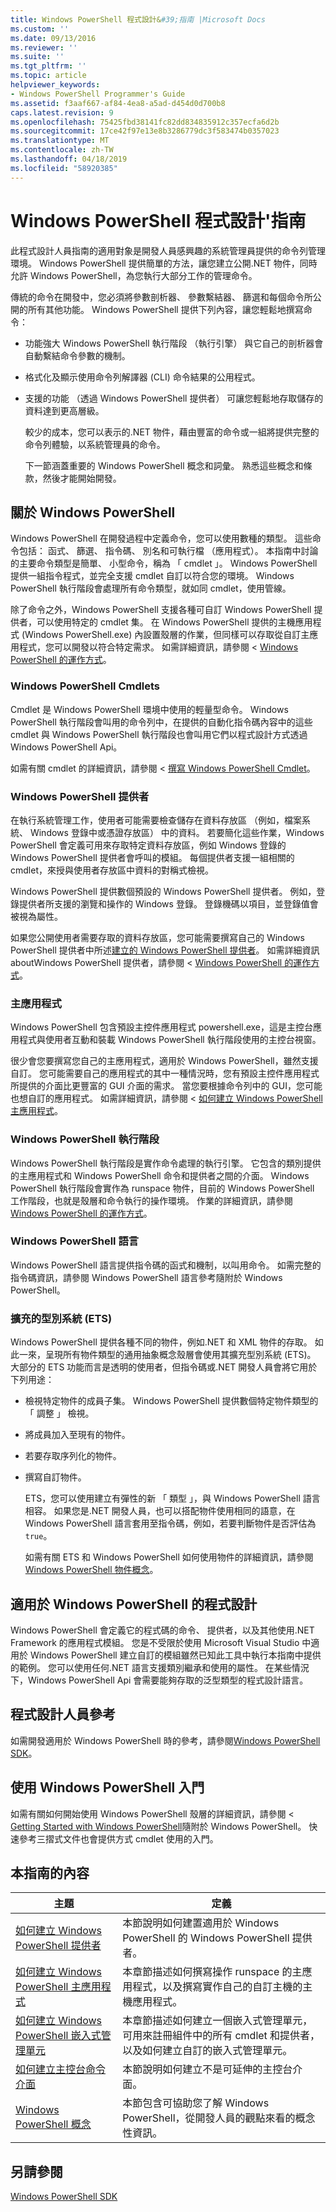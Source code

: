 ```yaml
---
title: Windows PowerShell 程式設計&#39;指南 |Microsoft Docs
ms.custom: ''
ms.date: 09/13/2016
ms.reviewer: ''
ms.suite: ''
ms.tgt_pltfrm: ''
ms.topic: article
helpviewer_keywords:
- Windows PowerShell Programmer's Guide
ms.assetid: f3aaf667-af84-4ea8-a5ad-d454d0d700b8
caps.latest.revision: 9
ms.openlocfilehash: 75425fbd38141fc82dd834835912c357ecfa6d2b
ms.sourcegitcommit: 17ce42f97e13e8b3286779dc3f583474b0357023
ms.translationtype: MT
ms.contentlocale: zh-TW
ms.lasthandoff: 04/18/2019
ms.locfileid: "58920385"
---
```

# <a name="windows-powershell-programmer39s-guide"></a>Windows PowerShell 程式設計&#39;指南

此程式設計人員指南的適用對象是開發人員感興趣的系統管理員提供的命令列管理環境。 Windows PowerShell 提供簡單的方法，讓您建立公開.NET 物件，同時允許 Windows PowerShell，為您執行大部分工作的管理命令。

傳統的命令在開發中，您必須將參數剖析器、 參數繫結器、 篩選和每個命令所公開的所有其他功能。 Windows PowerShell 提供下列內容，讓您輕鬆地撰寫命令：

- 功能強大 Windows PowerShell 執行階段 （執行引擎） 與它自己的剖析器會自動繫結命令參數的機制。

- 格式化及顯示使用命令列解譯器 (CLI) 命令結果的公用程式。

- 支援的功能 （透過 Windows PowerShell 提供者） 可讓您輕鬆地存取儲存的資料達到更高層級。

  較少的成本，您可以表示的.NET 物件，藉由豐富的命令或一組將提供完整的命令列體驗，以系統管理員的命令。

  下一節涵蓋重要的 Windows PowerShell 概念和詞彙。 熟悉這些概念和條款，然後才能開始開發。

## <a name="about-windows-powershell"></a>關於 Windows PowerShell

Windows PowerShell 在開發過程中定義命令，您可以使用數種的類型。 這些命令包括： 函式、 篩選、 指令碼、 別名和可執行檔 （應用程式）。 本指南中討論的主要命令類型是簡單、 小型命令，稱為 「 cmdlet 」。 Windows PowerShell 提供一組指令程式，並完全支援 cmdlet 自訂以符合您的環境。 Windows PowerShell 執行階段會處理所有命令類型，就如同 cmdlet，使用管線。

除了命令之外，Windows PowerShell 支援各種可自訂 Windows PowerShell 提供者，可以使用特定的 cmdlet 集。 在 Windows PowerShell 提供的主機應用程式 (Windows PowerShell.exe) 內設置殼層的作業，但同樣可以存取從自訂主應用程式，您可以開發以符合特定需求。 如需詳細資訊，請參閱 < [Windows PowerShell 的運作方式](http://msdn.microsoft.com/en-us/ced30e23-10af-4700-8933-49873bd84d58)。

### <a name="windows-powershell-cmdlets"></a>Windows PowerShell Cmdlets

Cmdlet 是 Windows PowerShell 環境中使用的輕量型命令。 Windows PowerShell 執行階段會叫用的命令列中，在提供的自動化指令碼內容中的這些 cmdlet 與 Windows PowerShell 執行階段也會叫用它們以程式設計方式透過 Windows PowerShell Api。

如需有關 cmdlet 的詳細資訊，請參閱 <<c0> [ 撰寫 Windows PowerShell Cmdlet](../cmdlet/writing-a-windows-powershell-cmdlet.md)。

### <a name="windows-powershell-providers"></a>Windows PowerShell 提供者

在執行系統管理工作，使用者可能需要檢查儲存在資料存放區 （例如，檔案系統、 Windows 登錄中或憑證存放區） 中的資料。 若要簡化這些作業，Windows PowerShell 會定義可用來存取特定資料存放區，例如 Windows 登錄的 Windows PowerShell 提供者會呼叫的模組。 每個提供者支援一組相關的 cmdlet，來授與使用者存放區中資料的對稱式檢視。

Windows PowerShell 提供數個預設的 Windows PowerShell 提供者。 例如，登錄提供者所支援的瀏覽和操作的 Windows 登錄。 登錄機碼以項目，並登錄值會被視為屬性。

如果您公開使用者需要存取的資料存放區，您可能需要撰寫自己的 Windows PowerShell 提供者中所述[建立的 Windows PowerShell 提供者](./how-to-create-a-windows-powershell-provider.md)。 如需詳細資訊 aboutWindows PowerShell 提供者，請參閱 < [Windows PowerShell 的運作方式](http://msdn.microsoft.com/en-us/ced30e23-10af-4700-8933-49873bd84d58)。

### <a name="host-application"></a>主應用程式

Windows PowerShell 包含預設主控件應用程式 powershell.exe，這是主控台應用程式與使用者互動和裝載 Windows PowerShell 執行階段使用的主控台視窗。

很少會您要撰寫您自己的主應用程式，適用於 Windows PowerShell，雖然支援自訂。 您可能需要自己的應用程式的其中一種情況時，您有預設主控件應用程式所提供的介面比更豐富的 GUI 介面的需求。 當您要根據命令列中的 GUI，您可能也想自訂的應用程式。 如需詳細資訊，請參閱 <<c0> [ 如何建立 Windows PowerShell 主應用程式](http://msdn.microsoft.com/en-us/d31355c9-a270-4b09-8f0c-35a7392a7d07)。

### <a name="windows-powershell-runtime"></a>Windows PowerShell 執行階段

Windows PowerShell 執行階段是實作命令處理的執行引擎。 它包含的類別提供的主應用程式和 Windows PowerShell 命令和提供者之間的介面。 Windows PowerShell 執行階段會實作為 runspace 物件，目前的 Windows PowerShell 工作階段，也就是殼層和命令執行的操作環境。 作業的詳細資訊，請參閱[Windows PowerShell 的運作方式](http://msdn.microsoft.com/en-us/ced30e23-10af-4700-8933-49873bd84d58)。

### <a name="windows-powershell-language"></a>Windows PowerShell 語言

Windows PowerShell 語言提供指令碼的函式和機制，以叫用命令。 如需完整的指令碼資訊，請參閱 Windows PowerShell 語言參考隨附於 Windows PowerShell。

### <a name="extended-type-system-ets"></a>擴充的型別系統 (ETS)

Windows PowerShell 提供各種不同的物件，例如.NET 和 XML 物件的存取。 如此一來，呈現所有物件類型的通用抽象概念殼層會使用其擴充型別系統 (ETS)。 大部分的 ETS 功能而言是透明的使用者，但指令碼或.NET 開發人員會將它用於下列用途：

- 檢視特定物件的成員子集。 Windows PowerShell 提供數個特定物件類型的 「 調整 」 檢視。

- 將成員加入至現有的物件。

- 若要存取序列化的物件。

- 撰寫自訂物件。

  ETS，您可以使用建立有彈性的新 「 類型 」，與 Windows PowerShell 語言相容。 如果您是.NET 開發人員，也可以搭配物件使用相同的語意，在 Windows PowerShell 語言套用至指令碼，例如，若要判斷物件是否評估為`true`。

  如需有關 ETS 和 Windows PowerShell 如何使用物件的詳細資訊，請參閱[Windows PowerShell 物件概念](http://msdn.microsoft.com/en-us/12700631-be23-4e6b-9bf0-81ea0d166353)。

## <a name="programming-for-windows-powershell"></a>適用於 Windows PowerShell 的程式設計

Windows PowerShell 會定義它的程式碼的命令、 提供者，以及其他使用.NET Framework 的應用程式模組。 您是不受限於使用 Microsoft Visual Studio 中適用於 Windows PowerShell 建立自訂的模組雖然已知此工具中執行本指南中提供的範例。 您可以使用任何.NET 語言支援類別繼承和使用的屬性。 在某些情況下，Windows PowerShell Api 會需要能夠存取的泛型類型的程式設計語言。

## <a name="programmers-reference"></a>程式設計人員參考

如需開發適用於 Windows PowerShell 時的參考，請參閱[Windows PowerShell SDK](../windows-powershell-reference.md)。

## <a name="getting-started-using-windows-powershell"></a>使用 Windows PowerShell 入門

如需有關如何開始使用 Windows PowerShell 殼層的詳細資訊，請參閱 < [Getting Started with Windows PowerShell](/powershell/scripting/getting-started/getting-started-with-windows-powershell)隨附於 Windows PowerShell。 快速參考三摺式文件也會提供方式 cmdlet 使用的入門。

## <a name="contents-of-this-guide"></a>本指南的內容

|主題|定義|
|-----------|----------------|
|[如何建立 Windows PowerShell 提供者](./how-to-create-a-windows-powershell-provider.md)|本節說明如何建置適用於 Windows PowerShell 的 Windows PowerShell 提供者。|
|[如何建立 Windows PowerShell 主應用程式](http://msdn.microsoft.com/en-us/d31355c9-a270-4b09-8f0c-35a7392a7d07)|本章節描述如何撰寫操作 runspace 的主應用程式，以及撰寫實作自己的自訂主機的主機應用程式。|
|[如何建立 Windows PowerShell 嵌入式管理單元](../cmdlet/how-to-create-a-windows-powershell-snap-in.md)|本章節描述如何建立一個嵌入式管理單元，可用來註冊組件中的所有 cmdlet 和提供者，以及如何建立自訂的嵌入式管理單元。|
|[如何建立主控台命令介面](./how-to-create-a-console-shell.md)|本節說明如何建立不是可延伸的主控台介面。|
|[Windows PowerShell 概念](./windows-powershell-concepts.md)|本節包含可協助您了解 Windows PowerShell，從開發人員的觀點來看的概念性資訊。|

## <a name="see-also"></a>另請參閱

[Windows PowerShell SDK](../windows-powershell-reference.md)
